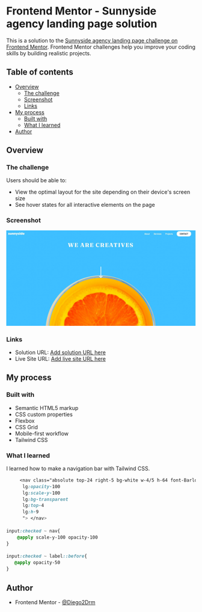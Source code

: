 # Frontend Mentor - Sunnyside agency landing page solution

This is a solution to the [Sunnyside agency landing page challenge on Frontend Mentor](https://www.frontendmentor.io/challenges/sunnyside-agency-landing-page-7yVs3B6ef). Frontend Mentor challenges help you improve your coding skills by building realistic projects.

## Table of contents

- [Overview](#overview)
  - [The challenge](#the-challenge)
  - [Screenshot](#screenshot)
  - [Links](#links)
- [My process](#my-process)
  - [Built with](#built-with)
  - [What I learned](#what-i-learned)
- [Author](#author)

## Overview

### The challenge

Users should be able to:

- View the optimal layout for the site depending on their device's screen size
- See hover states for all interactive elements on the page

### Screenshot

![](./screenshot.jpg)

### Links

- Solution URL: [Add solution URL here](https://your-solution-url.com)
- Live Site URL: [Add live site URL here](https://your-live-site-url.com)

## My process

### Built with

- Semantic HTML5 markup
- CSS custom properties
- Flexbox
- CSS Grid
- Mobile-first workflow
- Tailwind CSS

### What I learned
I learned how to make a navigation bar with Tailwind CSS.

```css
     <nav class="absolute top-24 right-5 bg-white w-4/5 h-64 font-Barlow origin-top scale-y-0 opacity-0 
      lg:opacity-100 
      lg:scale-y-100
      lg:bg-transparent
      lg:top-4
      lg:h-9
      "> </nav>

input:checked ~ nav{
    @apply scale-y-100 opacity-100
}

input:checked ~ label::before{
   @apply opacity-50
}

```

## Author
- Frontend Mentor - [@Diego2Drm](https://www.frontendmentor.io/profile/Diego2Drm)

